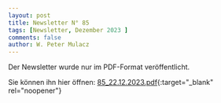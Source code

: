 ```yaml
---
layout: post
title: Newsletter N° 85
tags: [Newsletter, Dezember 2023 ]
comments: false
author: W. Peter Mulacz
---
```


Der Newsletter wurde nur im PDF-Format veröffentlicht.

Sie können ihn hier öffnen: [85_22.12.2023.pdf](../assets/pdf/85_22.12.2023.pdf){:target="_blank" rel="noopener"}